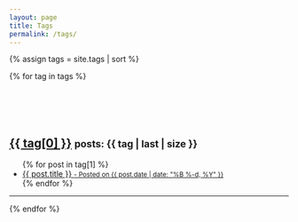 ```yaml
---
layout: page
title: Tags
permalink: /tags/
---
```


{% assign tags = site.tags | sort %}

<div class="post-preview">
  {% for tag in tags %}
    <h2 style="padding-top: 70px;"> <a href="/tag/{{ tag[0] }}.html">{{ tag[0] }}</a>  <small>posts: {{ tag | last | size }}</small></h2>
    <ul>
    {% for post in tag[1] %}
      <a href="{{ site.baseurl }}{{ post.url }}">
      <li>
        {{ post.title }}
        <small> - Posted on {{ post.date | date: "%B %-d, %Y" }}</small>
      </li>
      </a>
    {% endfor %}
    </ul>
    <hr/>
  {% endfor %}
</div>
